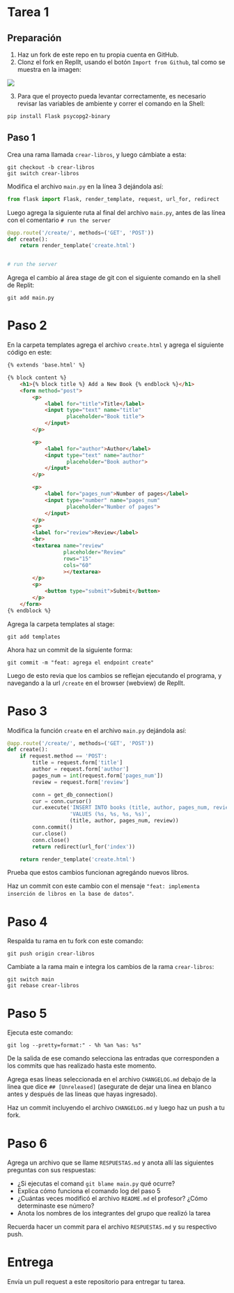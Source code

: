 # Tarea 1

## Preparación

1. Haz un fork de este repo en tu propia cuenta en GitHub.
2. Clonz el fork en ReplIt, usando el botón `Import from Github`, tal como se muestra en la imagen:

![](replit-from-github.png)

3. Para que el proyecto pueda levantar correctamente, es necesario revisar las variables de ambiente y correr el comando en la Shell:

```
pip install Flask psycopg2-binary 
```

## Paso 1 

Crea una rama llamada `crear-libros`, y luego cámbiate a esta:

```
git checkout -b crear-libros
git switch crear-libros
```

Modifica el archivo `main.py` en la línea 3 dejándola así:

```python
from flask import Flask, render_template, request, url_for, redirect

```

Luego agrega la siguiente ruta al final del archivo `main.py`, antes de las línea con el comentario `# run the server`

```python
@app.route('/create/', methods=('GET', 'POST'))
def create():
    return render_template('create.html')


# run the server 
```


Agrega el cambio al área stage de git con el siguiente comando en la shell de Replit:

```
git add main.py
```

# Paso 2

En la carpeta templates agrega el archivo `create.html` y agrega el siguiente código en este:

```html
{% extends 'base.html' %}

{% block content %}
    <h1>{% block title %} Add a New Book {% endblock %}</h1>
    <form method="post">
        <p>
            <label for="title">Title</label>
            <input type="text" name="title"
                   placeholder="Book title">
            </input>
        </p>

        <p>
            <label for="author">Author</label>
            <input type="text" name="author"
                   placeholder="Book author">
            </input>
        </p>

        <p>
            <label for="pages_num">Number of pages</label>
            <input type="number" name="pages_num"
                   placeholder="Number of pages">
            </input>
        </p>
        <p>
        <label for="review">Review</label>
        <br>
        <textarea name="review"
                  placeholder="Review"
                  rows="15"
                  cols="60"
                  ></textarea>
        </p>
        <p>
            <button type="submit">Submit</button>
        </p>
    </form>
{% endblock %}
```

Agrega la carpeta templates al stage:  

```
git add templates
```


Ahora haz un commit de la siguiente forma:

```
git commit -m "feat: agrega el endpoint create"
```

Luego de esto revia que los cambios se reflejan ejecutando el programa, y navegando a la url `/create` en el browser (webview) de ReplIt.

# Paso 3

Modifica la función `create` en el archivo `main.py` dejándola así:

```python
@app.route('/create/', methods=('GET', 'POST'))
def create():
    if request.method == 'POST':
        title = request.form['title']
        author = request.form['author']
        pages_num = int(request.form['pages_num'])
        review = request.form['review']

        conn = get_db_connection()
        cur = conn.cursor()
        cur.execute('INSERT INTO books (title, author, pages_num, review)'
                    'VALUES (%s, %s, %s, %s)',
                    (title, author, pages_num, review))
        conn.commit()
        cur.close()
        conn.close()
        return redirect(url_for('index'))

    return render_template('create.html')
```

Prueba que estos cambios funcionan agregándo nuevos libros.

Haz un commit con este cambio con el mensaje `"feat: implementa inserción de libros en la base de datos"`.

# Paso 4

Respalda tu rama en tu fork con este comando:

```
git push origin crear-libros
```

Cambiate a la rama main e integra los cambios de la rama `crear-libros`:

```
git switch main
git rebase crear-libros
```

# Paso 5

Ejecuta este comando:

```
git log --pretty=format:" - %h %an %as: %s"
```

De la salida de ese comando selecciona las entradas que corresponden a los commits que has realizado hasta este momento.

Agrega esas líneas seleccionada en el archivo `CHANGELOG.md` debajo de la linea que dice `## [Unreleased]` (asegurate de dejar una linea en blanco antes y después de las lineas que hayas ingresado).

Haz un commit incluyendo el archivo `CHANGELOG.md` y luego haz un push a tu fork.

# Paso 6  

Agrega un archivo que se llame `RESPUESTAS.md` y anota allí las siguientes preguntas con sus respuestas:


- ¿Si ejecutas el comand `git blame main.py` qué ocurre?
- Explica cómo funciona el comando log del paso 5
- ¿Cuántas veces modificó el archivo `README.md` el profesor? ¿Cómo determinaste ese número?
- Anota los nombres de los integrantes del grupo que realizó la tarea

Recuerda hacer un commit para el archivo `RESPUESTAS.md` y su respectivo push.

# Entrega

Envía un pull request a este repositorio para entregar tu tarea.
